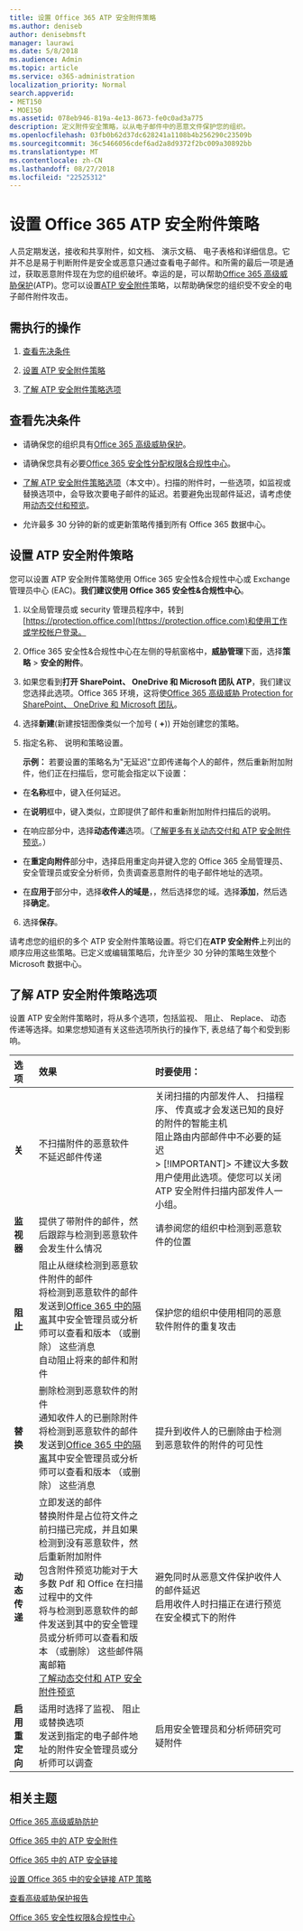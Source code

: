```yaml
---
title: 设置 Office 365 ATP 安全附件策略
ms.author: deniseb
author: denisebmsft
manager: laurawi
ms.date: 5/8/2018
ms.audience: Admin
ms.topic: article
ms.service: o365-administration
localization_priority: Normal
search.appverid:
- MET150
- MOE150
ms.assetid: 078eb946-819a-4e13-8673-fe0c0ad3a775
description: 定义附件安全策略，以从电子邮件中的恶意文件保护您的组织。
ms.openlocfilehash: 03fb0b62d37dc628241a1108b4b256290c23509b
ms.sourcegitcommit: 36c5466056cdef6ad2a8d9372f2bc009a30892bb
ms.translationtype: MT
ms.contentlocale: zh-CN
ms.lasthandoff: 08/27/2018
ms.locfileid: "22525312"
---
```

# <a name="set-up-office-365-atp-safe-attachments-policies"></a>设置 Office 365 ATP 安全附件策略

人员定期发送，接收和共享附件，如文档、 演示文稿、 电子表格和详细信息。它并不总是易于判断附件是安全或恶意只通过查看电子邮件。和所需的最后一项是通过，获取恶意附件现在为您的组织破坏。幸运的是，可以帮助[Office 365 高级威胁保护](office-365-atp.md)(ATP)。您可以设置[ATP 安全附件](atp-safe-attachments.md)策略，以帮助确保您的组织受不安全的电子邮件附件攻击。 
  
## <a name="what-to-do"></a>需执行的操作 
  
1. [查看先决条件](#review-the-prerequisites)
    
2. [设置 ATP 安全附件策略](#set-up-an-atp-safe-attachments-policy)
    
3. [了解 ATP 安全附件策略选项](#learn-about-atp-safe-attachments-policy-options)
    
## <a name="review-the-prerequisites"></a>查看先决条件

- 请确保您的组织具有[Office 365 高级威胁保护](office-365-atp.md)。
    
- 请确保您具有必要[Office 365 安全性分配权限&amp;合规性中心](permissions-in-the-security-and-compliance-center.md)。
    
- [了解 ATP 安全附件策略选项](#learn-about-atp-safe-attachments-policy-options)（本文中）。扫描的附件时，一些选项，如监视或替换选项中，会导致次要电子邮件的延迟。若要避免出现邮件延迟，请考虑使用[动态交付和预览](dynamic-delivery-and-previewing.md)。
    
- 允许最多 30 分钟的新的或更新策略传播到所有 Office 365 数据中心。
    
## <a name="set-up-an-atp-safe-attachments-policy"></a>设置 ATP 安全附件策略

您可以设置 ATP 安全附件策略使用 Office 365 安全性&amp;合规性中心或 Exchange 管理员中心 (EAC)。**我们建议使用 Office 365 安全性&amp;合规性中心**。 
  
1. 以全局管理员或 security 管理员程序中，转到[https://protection.office.com](https://protection.office.com)和使用工作或学校帐户登录。 
    
2. Office 365 安全性&amp;合规性中心在左侧的导航窗格中，**威胁管理**下面，选择**策略** \> **安全的附件**。
    
3. 如果您看到**打开 SharePoint、 OneDrive 和 Microsoft 团队 ATP**，我们建议您选择此选项。Office 365 环境，这将使[Office 365 高级威胁 Protection for SharePoint、 OneDrive 和 Microsoft 团队](atp-for-spo-odb-and-teams.md)。 
    
4. 选择**新建**(新建按钮图像类似一个加号 ( **+**)) 开始创建您的策略。
    
5. 指定名称、 说明和策略设置。
    
    **示例：** 若要设置的策略名为"无延迟"立即传递每个人的邮件，然后重新附加附件，他们正在扫描后，您可能会指定以下设置： 
    
  - 在**名称**框中，键入任何延迟。
    
  - 在**说明**框中，键入类似，立即提供了邮件和重新附加附件扫描后的说明。
    
  - 在响应部分中，选择**动态传递**选项。（[了解更多有关动态交付和 ATP 安全附件预览](dynamic-delivery-and-previewing.md)。）
    
  - 在**重定向附件**部分中，选择启用重定向并键入您的 Office 365 全局管理员、 安全管理员或安全分析师，负责调查恶意附件的电子邮件地址的选项。 
    
  - 在**应用于**部分中，选择**收件人的域是**，，然后选择您的域。选择**添加**，然后选择**确定**。
    
6. 选择**保存**。
    
请考虑您的组织的多个 ATP 安全附件策略设置。将它们在**ATP 安全附件**上列出的顺序应用这些策略。已定义或编辑策略后，允许至少 30 分钟的策略生效整个 Microsoft 数据中心。 
  
## <a name="learn-about-atp-safe-attachments-policy-options"></a>了解 ATP 安全附件策略选项

设置 ATP 安全附件策略时，将从多个选项，包括监视、 阻止、 Replace、 动态传递等选择。如果您想知道有关这些选项所执行的操作下, 表总结了每个和受到影响。
  
|**选项**|**效果**|**时要使用：**|
|:-----|:-----|:-----|
|**关** <br/> |不扫描附件的恶意软件  <br/> 不延迟邮件传递  <br/> |关闭扫描的内部发件人、 扫描程序、 传真或才会发送已知的良好的附件的智能主机  <br/> 阻止路由内部邮件中不必要的延迟  <br/> > [!IMPORTANT]> 不建议大多数用户使用此选项。使您可以关闭 ATP 安全附件扫描内部发件人一小组。           |
|**监视器** <br/> |提供了带附件的邮件，然后跟踪与检测到恶意软件会发生什么情况  <br/> |请参阅您的组织中检测到恶意软件的位置  <br/> |
|**阻止** <br/> |阻止从继续检测到恶意软件附件的邮件  <br/> 将检测到恶意软件的邮件发送到[Office 365 中的隔离](manage-quarantined-messages-and-files.md)其中安全管理员或分析师可以查看和版本 （或删除） 这些消息  <br/> 自动阻止将来的邮件和附件  <br/> |保护您的组织中使用相同的恶意软件附件的重复攻击  <br/> |
|**替换** <br/> |删除检测到恶意软件的附件  <br/> 通知收件人的已删除附件  <br/> 将检测到恶意软件的邮件发送到[Office 365 中的隔离](manage-quarantined-messages-and-files.md)其中安全管理员或分析师可以查看和版本 （或删除） 这些消息  <br/> |提升到收件人的已删除由于检测到恶意软件的附件的可见性  <br/> |
|**动态传递** <br/> |立即发送的邮件  <br/> 替换附件是占位符文件之前扫描已完成，并且如果检测到没有恶意软件，然后重新附加附件  <br/> 包含附件预览功能对于大多数 Pdf 和 Office 在扫描过程中的文件  <br/> 将与检测到恶意软件的邮件发送到其中的安全管理员或分析师可以查看和版本 （或删除） 这些邮件隔离邮箱  <br/> [了解动态交付和 ATP 安全附件预览](dynamic-delivery-and-previewing.md) <br/> |避免同时从恶意文件保护收件人的邮件延迟  <br/> 启用收件人时扫描正在进行预览在安全模式下的附件  <br/> |
|**启用重定向** <br/> |适用时选择了监视、 阻止或替换选项  <br/> 发送到指定的电子邮件地址的附件安全管理员或分析师可以调查  <br/> |启用安全管理员和分析师研究可疑附件  <br/> |
   
## <a name="related-topics"></a>相关主题

[Office 365 高级威胁防护](office-365-atp.md)
  
[Office 365 中的 ATP 安全附件](atp-safe-attachments.md)
  
[Office 365 中的 ATP 安全链接](atp-safe-links.md)
  
[设置 Office 365 中的安全链接 ATP 策略](set-up-atp-safe-links-policies.md)
  
[查看高级威胁保护报告](view-reports-for-atp.md)

[Office 365 安全性权限&amp;合规性中心](permissions-in-the-security-and-compliance-center.md)
  

